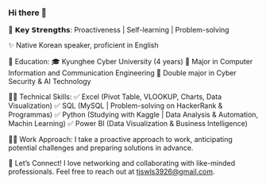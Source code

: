 ### Hi there 👋

📍 𝗞𝗲𝘆 𝗦𝘁𝗿𝗲𝗻𝗴𝘁𝗵𝘀: Proactiveness | Self-learning | Problem-solving

✨ Native Korean speaker, proficient in English

🏫 Education:
🎓 Kyunghee Cyber University (4 years)
📕 Major in Computer Information and Communication Engineering
📕 Double major in Cyber Security & AI Technology

👩‍💻 Technical Skills:
✅ Excel (Pivot Table, VLOOKUP, Charts, Data Visualization)
✅ SQL (MySQL | Problem-solving on HackerRank & Programmas)
✅ Python (Studying with Kaggle | Data Analysis & Automation, Machin Learning)
✅ Power BI (Data Visualization & Business Intelligence)

🏃‍♂️ Work Approach:
I take a proactive approach to work, anticipating potential challenges and preparing solutions in advance.

👋 Let’s Connect!
I love networking and collaborating with like-minded professionals. Feel free to reach out at tjswls3926@gmail.com.

<!--
**JINNYLOG/JINNYLOG** is a ✨ _special_ ✨ repository because its `README.md` (this file) appears on your GitHub profile.

Here are some ideas to get you started:

- 🔭 I’m currently working on ...
- 🌱 I’m currently learning ...
- 👯 I’m looking to collaborate on ...
- 🤔 I’m looking for help with ...
- 💬 Ask me about ...
- 📫 How to reach me: ...
- 😄 Pronouns: ...
- ⚡ Fun fact: ...
-->

